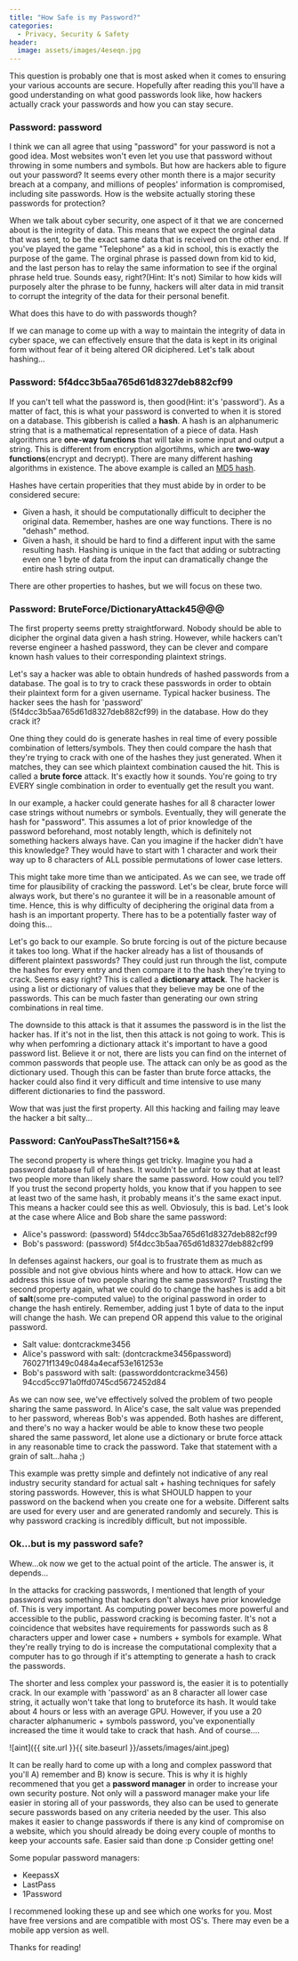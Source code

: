 ```yaml
---
title: "How Safe is my Password?"
categories:
  - Privacy, Security & Safety
header:
  image: assets/images/4eseqn.jpg
---
```


This question is probably one that is most asked when it comes to ensuring your various accounts are secure. Hopefully after reading this you'll have a good understanding on what good passwords look like, how hackers actually crack your passwords and how you can stay secure. 

### Password: password 

I think we can all agree that using "password" for your password is not a good idea. Most websites won't even let you use that password without throwing in some numbers and symbols. But how are hackers able to figure out your password? It seems every other month there is a major security breach at a company, and millions of peoples' information is compromised, including site passwords. How is the website actually storing these passwords for protection?

When we talk about cyber security, one aspect of it that we are concerned about is the integrity of data. This means that we expect the orginal data that was sent, to be the exact same data that is received on the other end. If you've played the game "Telephone" as a kid in school, this is exactly the purpose of the game. The orginal phrase is passed down from kid to kid, and the last person has to relay the same information to see if the orginal phrase held true. Sounds easy, right?(Hint: It's not) Similar to how kids will purposely alter the phrase to be funny, hackers will alter data in mid transit to corrupt the integrity of the data for their personal benefit.

What does this have to do with passwords though? 

If we can manage to come up with a way to maintain the integrity of data in cyber space, we can effectively ensure that the data is kept in its original form without fear of it being altered OR diciphered. Let's talk about hashing...

### Password: 5f4dcc3b5aa765d61d8327deb882cf99

If you can't tell what the password is, then good(Hint: it's 'password'). As a matter of fact, this is what your password is converted to when it is stored on a database. This gibberish is called a **hash**. A hash is an alphanumeric string that is a mathematical representation of a piece of data. Hash algorithms are **one-way functions** that will take in some input and output a string. This is different from encryption algortihms, which are **two-way functions**(encrypt and decrypt). There are many different hashing algorithms in existence. The above example is called an [MD5 hash](https://searchsecurity.techtarget.com/definition/MD5). 

Hashes have certain properities that they must abide by in order to be considered secure:

* Given a hash, it should be computationally difficult to decipher the original data. Remember, hashes are one way functions. There is no "dehash" method.
* Given a hash, it should be hard to find a different input with the same resulting hash. Hashing is unique in the fact that adding or subtracting even one 1 byte of data from the input can dramatically change the entire hash string output.

There are other properties to hashes, but we will focus on these two.

### Password: BruteForce/DictionaryAttack45@@@

The first property seems pretty straightforward. Nobody should be able to dicipher the orginal data given a hash string. However, while hackers can't reverse engineer a hashed password, they can be clever and compare known hash values to their corresponding plaintext strings. 

Let's say a hacker was able to obtain hundreds of hashed passwords from a database. The goal is to try to crack these passwords in order to obtain their plaintext form for a given username. Typical hacker business. The hacker sees the hash for 'password' (5f4dcc3b5aa765d61d8327deb882cf99) in the database. How do they crack it? 

One thing they could do is generate hashes in real time of every possible combination of letters/symbols. They then could compare the hash that they're trying to crack with one of the hashes they just generated. When it matches, they can see which plaintext combination caused the hit. This is called a **brute force** attack. It's exactly how it sounds. You're going to try EVERY single combination in order to eventually get the result you want. 

In our example, a hacker could generate hashes for all 8 character lower case strings without numebrs or symbols. Eventually, they will generate the hash for "password". This assumes a lot of prior knowledge of the password beforehand, most notably length, which is definitely not something hackers always have. Can you imagine if the hacker didn't have this knowledge? They would have to start with 1 character and work their way up to 8 characters of ALL possible permutations of lower case letters.

This might take more time than we anticipated. As we can see, we trade off time for plausibility of cracking the password. Let's be clear, brute force will always work, but there's no gurantee it will be in a reasonable amount of time. Hence, this is why difficulty of deciphering the original data from a hash is an important property. There has to be a potentially faster way of doing this...

Let's go back to our example. So brute forcing is out of the picture because it takes too long. What if the hacker already has a list of thousands of different plaintext passwords? They could just run through the list, compute the hashes for every entry and then compare it to the hash they're trying to crack. Seems easy right? This is called a **dictionary attack**. The hacker is using a list or dictionary of values that they believe may be one of the passwords. This can be much faster than generating our own string combinations in real time. 

The downside to this attack is that it assumes the password is in the list the hacker has. If it's not in the list, then this attack is not going to work. This is why when perfomring a dictionary attack it's important to have a good password list. Believe it or not, there are lists you can find on the internet of common passwords that people use. The attack can only be as good as the dictionary used. Though this can be faster than brute force attacks, the hacker could also find it very difficult and time intensive to use many different dictionaries to find the password.

Wow that was just the first property. All this hacking and failing may leave the hacker a bit salty...

### Password: CanYouPassTheSalt?156*&

The second property is where things get tricky. Imagine you had a password database full of hashes. It wouldn't be unfair to say that at least two people more than likely share the same password. How could you tell? If you trust the second property holds, you know that if you happen to see at least two of the same hash, it probably means it's the same exact input. This means a hacker could see this as well. Obviosuly, this is bad. Let's look at the case where Alice and Bob share the same password:

* Alice's password: (password) 5f4dcc3b5aa765d61d8327deb882cf99
* Bob's password: (password) 5f4dcc3b5aa765d61d8327deb882cf99

In defenses against hackers, our goal is to frustrate them as much as possible and not give obvious hints where and how to attack. How can we address this issue of two people sharing the same password? Trusting the second property again, what we could do to change the hashes is add a bit of **salt**(some pre-computed value) to the original password in order to change the hash entirely. Remember, adding just 1 byte of data to the input will change the hash. We can prepend OR append this value to the original password.

* Salt value: dontcrackme3456
* Alice's password with salt: (dontcrackme3456password) 760271f1349c0484a4ecaf53e161253e
* Bob's password with salt: (passworddontcrackme3456) 94ccd5cc971a0ffd0745cd5672452d84

As we can now see, we've effectively solved the problem of two people sharing the same password. In Alice's case, the salt value was prepended to her password, whereas Bob's was appended. Both hashes are different, and there's no way a hacker would be able to know these two people shared the same password, let alone use a dictionary or brute force attack in any reasonable time to crack the password. Take that statement with a grain of salt...haha ;) 

This example was pretty simple and defintely not indicative of any real industry security standard for actual salt + hashing techniques for safely storing passwords. However, this is what SHOULD happen to your password on the backend when you create one for a website. Different salts are used for every user and are generated randomly and securely. This is why password cracking is incredibly difficult, but not impossible. 

### Ok...but is my password safe?

Whew...ok now we get to the actual point of the article. The answer is, it depends...

In the attacks for cracking passwords, I mentioned that length of your password was something that hackers don't always have prior knowledge of. This is very important. As computing power becomes more powerful and accessible to the public, password cracking is becoming faster. It's not a coincidence that websites have requirements for passwords such as 8 characters upper and lower case + numbers + symbols for example. What they're really trying to do is increase the computational complexity that a computer has to go through if it's attempting to generate a hash to crack the passwords. 

The shorter and less complex your password is, the easier it is to potentially crack. In our example with 'password' as an 8 character all lower case string, it actually won't take that long to bruteforce its hash. It would take about 4 hours or less with an average GPU. However, if you use a 20 character alphanumeric + symbols password, you've exponentially increased the time it would take to crack that hash. And of course....

![aint]({{ site.url }}{{ site.baseurl }}/assets/images/aint.jpeg)


It can be really hard to come up with a long and complex password that you'll A) remember and B) know is secure. This is why it is highly recommened that you get a **password manager** in order to increase your own security posture. Not only will a password manager make your life easier in storing all of your passwords, they also can be used to generate secure passwords based on any criteria needed by the user. This also makes it easier to change passwords if there is any kind of compromise on a website, which you should already be doing every couple of months to keep your accounts safe. Easier said than done :p Consider getting one! 

Some popular password managers:

* KeepassX
* LastPass
* 1Password

I recommened looking these up and see which one works for you. Most have free versions and are compatible with most OS's. There may even be a mobile app version as well. 

Thanks for reading! 










